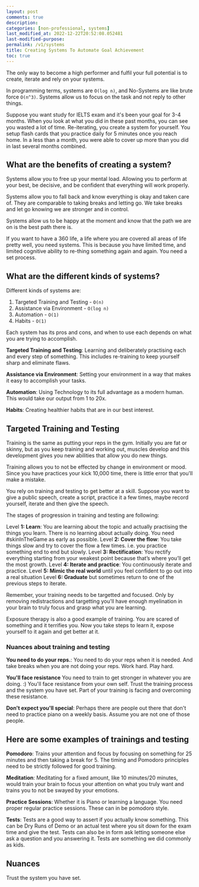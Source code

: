 ```yaml
---
layout: post
comments: true
description: 
categories: [non-professional, systems]
last_modified_at: 2022-12-22T20:52:08.052481
last-modified-purpose:
permalink: /v1/systems
title: Creating Systems To Automate Goal Achievement
toc: true
---
```


The only way to become a high performer and fulfil your full potential is to create, iterate and rely on your systems.

In programming terms, systems are `O(log n)`, and No-Systems are like brute force `O(n^3)`. Systems allow us to focus on the task and not reply to other things.

Suppose you want study for IELTS exam and it's been your goal for 3-4 months. When you look at what you did in these past months, you can see you wasted a lot of time. Re-iterating, you create a system for yourself. You setup flash cards that you practice daily for 5 minutes once you reach home. In a less than a month, you were able to cover up more than you did in last several months combined.

## What are the benefits of creating a system?

Systems allow you to free up your mental load. Allowing you to perform at your best, be decisive, and be confident that everything will work properly.

Systems allow you to fall back and know everything is okay and taken care of. They are comparable to taking breaks and letting go. We take breaks and let go knowing we are stronger and in control.

Systems allow us to be happy at the moment and know that the path we are on is the best path there is.

If you want to have a 360 life, a life where you are covered all areas of life pretty well, you need systems. This is because you have limited time, and limited cognitive ability to re-thing something again and again. You need a set process.

## What are the different kinds of systems?

Different kinds of systems are:

1. Targeted Training and Testing - `O(n)`
2. Assistance via Environment - `O(log n)`
3. Automation - `O(1)`
4. Habits - `O(1)`

Each system has its pros and cons, and when to use each depends on what you are trying to accomplish.

**Targeted Training and Testing**: Learning and deliberately practising each and every step of something. This includes re-training to keep yourself sharp and eliminate flaws.

**Assistance via Environment**: Setting your environment in a way that makes it easy to accomplish your tasks.

**Automation**: Using Technology to its full advantage as a modern human. This would take our output from 1 to 20x.

**Habits**: Creating healthier habits that are in our best interest.

## Targeted Training and Testing

Training is the same as putting your reps in the gym. Initially you are fat or skinny, but as you keep training and working out, muscles develop and this development gives you new abilities that allow you do new things.

Training allows you to not be effected by change in environment or mood. Since you have practices your kick 10,000 time, there is little error that you'll make a mistake.

You rely on training and testing to get better at a skill. Suppose you want to give a public speech, create a script, practice it a few times, maybe record yourself, iterate and then give the speech.

The stages of progression in training and testing are following:

Level **1: Learn**: You are learning about the topic and actually practising the things you learn. There is no learning about actually doing. You need #skinInTheGame as early as possible.
Level **2: Cover the flow**: You take things slow and try to cover the flow a few times. i.e. you practice something end to end but slowly.
Level **3: Rectification**: You rectify everything starting from your weakest point because that’s where you’ll get the most growth.
Level **4: Iterate and practice**: You continuously iterate and practice.
Level **5: Mimic the real world** until you feel confident to go out into a real situation
Level **6: Graduate** but sometimes return to one of the previous steps to iterate.

Remember, your training needs to be targetted and focused. Only by removing redistractions and targetting you'll have enough myelination in your brain to truly focus and grasp what you are learning.

Exposure therapy is also a good example of training. You are scared of something and it terrifies you. Now you take steps to learn it, expose yourself to it again and get better at it.

### Nuances about training and testing

**You need to do your reps.**: You need to do your reps when it is needed. And take breaks when you are not doing your reps. Work hard. Play hard.

**You'll face resistance** You need to train to get stronger in whatever you are doing. :) You'll face resistance from your own self. Trust the training process and the system you have set. Part of your training is facing and overcoming these resistance.

**Don't expect you'll special**: Perhaps there are people out there that don't need to practice piano on a weekly basis. Assume you are not one of those people.

## Here are some examples of trainings and testing

**Pomodoro**: Trains your attention and focus by focusing on something for 25 minutes and then taking a break for 5. The timing and Pomodoro principles need to be strictly followed for good training.

**Meditation**: Meditating for a fixed amount, like 10 minutes/20 minutes, would train your brain to focus your attention on what you truly want and trains you to not be swayed by your emotions.

**Practice Sessions**: Whether it is Piano or learning a language. You need proper regular practice sessions. These can in be pomodoro style.

**Tests**: Tests are a good way to assert if you actually know something. This can be Dry Runs of Demo or an actual test where you sit down for the exam time and give the test. Tests can also be in form ask letting someone else ask a question and you answering it. Tests are something we did commonly as kids.

## Nuances

Trust the system you have set.